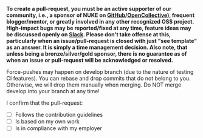 **To create a pull-request, you must be an active supporter of our community, i.e., a sponsor of NUKE on [GitHub](https://github.com/sponsors/matkoch)/[OpenCollective](https://opencollective.com/nuke)), frequent blogger/mentor, or greatly involved in any other recognized OSS project. High-impact bugs may be reported/fixed at any time, feature ideas may be discussed openly on [Slack](https://slofile.com/slack/nukebuildnet). Please don't take offense at this, particularly when an issue/pull-request is closed with just "see template" as an answer. It is simply a time management decision. Also note, that unless being a bronze/silver/gold sponsor, there is no guarantee as of when an issue or pull-request will be acknowledged or resolved.**

Force-pushes may happen on develop branch (due to the nature of testing CI features). You can rebase and drop commits that do not belong to you. Otherwise, we will drop them manually when merging. Do NOT merge develop into your branch at any time!

<!-- REMOVE UNTIL HERE -->

I confirm that the pull-request:

- [ ] Follows the contribution guidelines
- [ ] Is based on my own work
- [ ] Is in compliance with my employer
